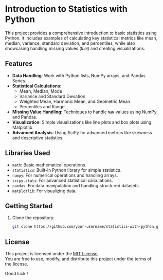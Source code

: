 # Introduction to Statistics with Python

This project provides a comprehensive introduction to basic statistics using Python. It includes examples of calculating key statistical metrics like mean, median, variance, standard deviation, and percentiles, while also showcasing handling missing values (`NaN`) and creating visualizations.

## Features

- **Data Handling**: Work with Python lists, NumPy arrays, and Pandas Series.
- **Statistical Calculations**:
  - Mean, Median, Mode
  - Variance and Standard Deviation
  - Weighted Mean, Harmonic Mean, and Geometric Mean
  - Percentiles and Range
- **Missing Value Handling**: Techniques to handle `NaN` values using NumPy and Pandas.
- **Visualization**: Simple visualizations like line plots and box plots using Matplotlib.
- **Advanced Analysis**: Using SciPy for advanced metrics like skewness and descriptive statistics.

## Libraries Used

- `math`: Basic mathematical operations.
- `statistics`: Built-in Python library for simple statistics.
- `numpy`: For numerical operations and handling arrays.
- `scipy.stats`: For advanced statistical calculations.
- `pandas`: For data manipulation and handling structured datasets.
- `matplotlib`: For visualizing data.

## Getting Started

1. Clone the repository:
   ```bash
   git clone https://github.com/your-username/statistics-with-python.git
   ```


## License

This project is licensed under the [MIT License](LICENSE).  
You are free to use, modify, and distribute this project under the terms of the license.

 Good luck !    

